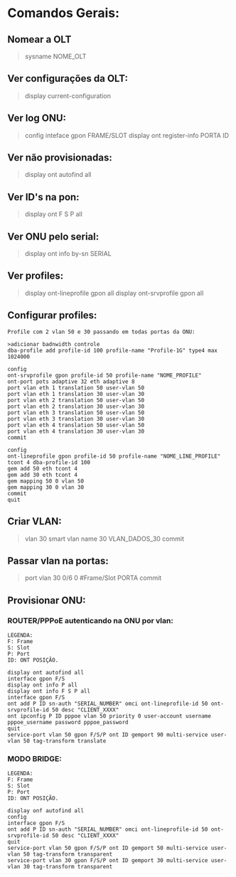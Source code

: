 
# Comandos Gerais:
## Nomear a OLT
>sysname NOME_OLT


## Ver configurações da OLT:
>display current-configuration


## Ver log ONU:
>config
>inteface gpon FRAME/SLOT
>display ont register-info PORTA ID


## Ver não provisionadas:
>display ont autofind all


## Ver ID's na pon:
>display ont F S P all

## Ver ONU pelo serial:
>display ont info by-sn SERIAL	



## Ver profiles:
>display ont-lineprofile gpon all
>display ont-srvprofile gpon all


## Configurar profiles:
	
	Profile com 2 vlan 50 e 30 passando em todas portas da ONU:
	
	>adicionar badnwidth controle
	dba-profile add profile-id 100 profile-name "Profile-1G" type4 max 1024000
	
	config
	ont-srvprofile gpon profile-id 50 profile-name "NOME_PROFILE"
	ont-port pots adaptive 32 eth adaptive 8
	port vlan eth 1 translation 50 user-vlan 50
	port vlan eth 1 translation 30 user-vlan 30
	port vlan eth 2 translation 50 user-vlan 50
	port vlan eth 2 translation 30 user-vlan 30
	port vlan eth 3 translation 50 user-vlan 50
	port vlan eth 3 translation 30 user-vlan 30
	port vlan eth 4 translation 50 user-vlan 50
	port vlan eth 4 translation 30 user-vlan 30
	commit

	config
	ont-lineprofile gpon profile-id 50 profile-name "NOME_LINE_PROFILE"
	tcont 4 dba-profile-id 100
	gem add 50 eth tcont 4
	gem add 30 eth tcont 4
	gem mapping 50 0 vlan 50
	gem mapping 30 0 vlan 30
	commit
	quit



## Criar VLAN:

>vlan 30 smart 
>vlan name 30 VLAN_DADOS_30
>commit


## Passar vlan na portas:

>port vlan 30 0/6 0   #Frame/Slot PORTA
>commit




## Provisionar ONU:

### ROUTER/PPPoE autenticando na ONU por vlan:

	LEGENDA: 
	F: Frame 
	S: Slot 
	P: Port
	ID: ONT POSIÇÃO. 

	display ont autofind all
	interface gpon F/S
	display ont info P all
	display ont info F S P all
	interface gpon F/S
	ont add P ID sn-auth "SERIAL_NUMBER" omci ont-lineprofile-id 50 ont-srvprofile-id 50 desc "CLIENT_XXXX"              
	ont ipconfig P ID pppoe vlan 50 priority 0 user-account username pppoe_username password pppoe_password
	quit
	service-port vlan 50 gpon F/S/P ont ID gemport 90 multi-service user-vlan 50 tag-transform translate




### MODO BRIDGE: 

	LEGENDA: 
	F: Frame 
	S: Slot 
	P: Port
	ID: ONT POSIÇÃO. 

	display onf autofind all
	config
	interface gpon F/S
	ont add P ID sn-auth "SERIAL_NUMBER" omci ont-lineprofile-id 50 ont-srvprofile-id 50 desc "CLIENT_XXXX"
	quit
	service-port vlan 50 gpon F/S/P ont ID gemport 50 multi-service user-vlan 50 tag-transform transparent
	service-port vlan 30 gpon F/S/P ont ID gemport 30 multi-service user-vlan 30 tag-transform transparent

